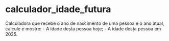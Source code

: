 # calculador_idade_futura
Calculadora que recebe o ano de nascimento de uma pessoa e o  ano atual, calcule e mostre:  - A idade desta pessoa hoje; - A idade desta pessoa em 2025.
